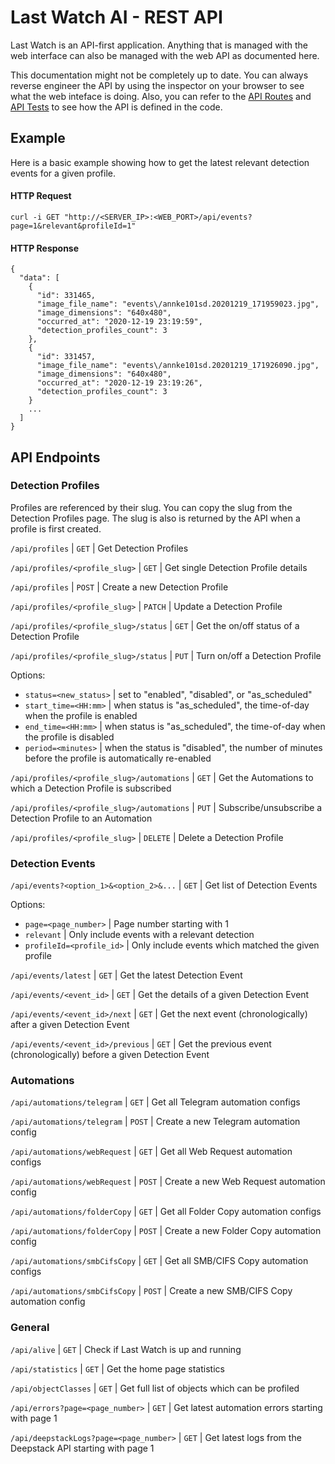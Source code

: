 # Last Watch AI - REST API

Last Watch is an API-first application. Anything that is managed with the web interface can also be managed with the web API as documented here.

This documentation might not be completely up to date. You can always reverse engineer the API by using the inspector on your browser to see what the web inteface is doing. Also, you can refer to the [API Routes](https://github.com/akmolina28/last-watch-ai/blob/master/src/routes/api.php) and [API Tests](https://github.com/akmolina28/last-watch-ai/blob/master/src/tests/Feature/ApiTest.php) to see how the API is defined in the code.

## Example

Here is a basic example showing how to get the latest relevant detection events for a given profile.

#### HTTP Request

```
curl -i GET "http://<SERVER_IP>:<WEB_PORT>/api/events?page=1&relevant&profileId=1"
```

#### HTTP Response

```
{
  "data": [
    {
      "id": 331465,
      "image_file_name": "events\/annke101sd.20201219_171959023.jpg",
      "image_dimensions": "640x480",
      "occurred_at": "2020-12-19 23:19:59",
      "detection_profiles_count": 3
    },
    {
      "id": 331457,
      "image_file_name": "events\/annke101sd.20201219_171926090.jpg",
      "image_dimensions": "640x480",
      "occurred_at": "2020-12-19 23:19:26",
      "detection_profiles_count": 3
    }
    ...
  ]
}
```

## API Endpoints

### Detection Profiles

Profiles are referenced by their slug. You can copy the slug from the Detection Profiles page. The slug is also is returned by the API when a profile is first created.

`/api/profiles` | `GET` | Get Detection Profiles

`/api/profiles/<profile_slug>` | `GET` | Get single Detection Profile details

`/api/profiles` | `POST` | Create a new Detection Profile

`/api/profiles/<profile_slug>` | `PATCH` | Update a Detection Profile

`/api/profiles/<profile_slug>/status` | `GET` | Get the on/off status of a Detection Profile

`/api/profiles/<profile_slug>/status` | `PUT` | Turn on/off a Detection Profile

Options:
* `status=<new_status>` | set to "enabled", "disabled", or "as_scheduled"
* `start_time=<HH:mm>` | when status is "as_scheduled", the time-of-day when the profile is enabled
* `end_time=<HH:mm>` | when status is "as_scheduled", the time-of-day when the profile is disabled
* `period=<minutes>` | when the status is "disabled", the number of minutes before the profile is automatically re-enabled

`/api/profiles/<profile_slug>/automations` | `GET` | Get the Automations to which a Detection Profile is subscribed

`/api/profiles/<profile_slug>/automations` | `PUT` | Subscribe/unsubscribe a Detection Profile to an Automation

`/api/profiles/<profile_slug>` | `DELETE` | Delete a Detection Profile

### Detection Events

`/api/events?<option_1>&<option_2>&...` | `GET` | Get list of Detection Events

Options:

* `page=<page_number>` | Page number starting with 1
* `relevant` | Only include events with a relevant detection
* `profileId=<profile_id>` | Only include events which matched the given profile

`/api/events/latest` | `GET` | Get the latest Detection Event

`/api/events/<event_id>` | `GET` | Get the details of a given Detection Event

`/api/events/<event_id>/next` | `GET` | Get the next event (chronologically) after a given Detection Event

`/api/events/<event_id>/previous` | `GET` | Get the previous event (chronologically) before a given Detection Event

### Automations

`/api/automations/telegram` | `GET` | Get all Telegram automation configs

`/api/automations/telegram` | `POST` | Create a new Telegram automation config

`/api/automations/webRequest` | `GET` | Get all Web Request automation configs

`/api/automations/webRequest` | `POST` | Create a new Web Request automation config

`/api/automations/folderCopy` | `GET` | Get all Folder Copy automation configs

`/api/automations/folderCopy` | `POST` | Create a new Folder Copy automation config

`/api/automations/smbCifsCopy` | `GET` | Get all SMB/CIFS Copy automation configs

`/api/automations/smbCifsCopy` | `POST` | Create a new SMB/CIFS Copy automation config

### General

`/api/alive` | `GET` | Check if Last Watch is up and running

`/api/statistics` | `GET` | Get the home page statistics

`/api/objectClasses` | `GET` | Get full list of objects which can be profiled

`/api/errors?page=<page_number>` | `GET` | Get latest automation errors starting with page 1

`/api/deepstackLogs?page=<page_number>` | `GET` | Get latest logs from the Deepstack API starting with page 1


